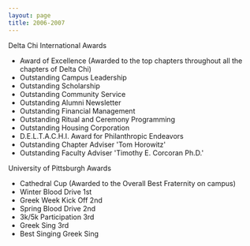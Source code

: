 ```yaml
---
layout: page
title: 2006-2007
---
```

Delta Chi International Awards

* Award of Excellence (Awarded to the top chapters throughout all the chapters of Delta Chi)
* Outstanding Campus Leadership
* Outstanding Scholarship
* Outstanding Community Service
* Outstanding Alumni Newsletter
* Outstanding Financial Management
* Outstanding Ritual and Ceremony Programming
* Outstanding Housing Corporation
* D.E.L.T.A.C.H.I. Award for Philanthropic Endeavors
* Outstanding Chapter Adviser 'Tom Horowitz'
* Outstanding Faculty Adviser 'Timothy E. Corcoran Ph.D.'

University of Pittsburgh Awards

* Cathedral Cup (Awarded to the Overall Best Fraternity on campus)
* Winter Blood Drive 1st
* Greek Week Kick Off 2nd
* Spring Blood Drive 2nd
* 3k/5k Participation 3rd
* Greek Sing 3rd
* Best Singing Greek Sing